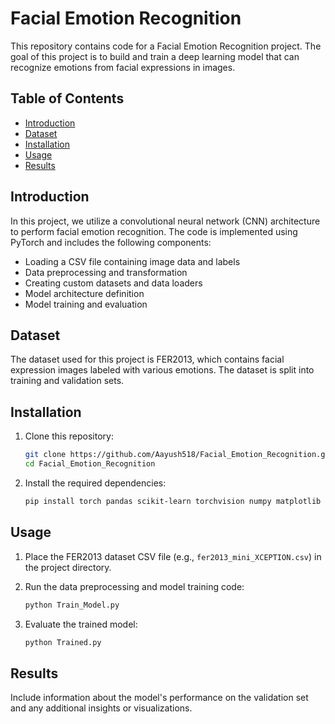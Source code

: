 # Facial Emotion Recognition

This repository contains code for a Facial Emotion Recognition project. The goal of this project is to build and train a deep learning model that can recognize emotions from facial expressions in images.

## Table of Contents

- [Introduction](#introduction)
- [Dataset](#dataset)
- [Installation](#installation)
- [Usage](#usage)
- [Results](#results)


## Introduction

In this project, we utilize a convolutional neural network (CNN) architecture to perform facial emotion recognition. The code is implemented using PyTorch and includes the following components:

- Loading a CSV file containing image data and labels
- Data preprocessing and transformation
- Creating custom datasets and data loaders
- Model architecture definition
- Model training and evaluation

## Dataset

The dataset used for this project is FER2013, which contains facial expression images labeled with various emotions. The dataset is split into training and validation sets.

## Installation

1. Clone this repository:
   ```bash
   git clone https://github.com/Aayush518/Facial_Emotion_Recognition.git
   cd Facial_Emotion_Recognition
   ```

2. Install the required dependencies:
   ```bash
   pip install torch pandas scikit-learn torchvision numpy matplotlib Pillow torchsummary tqdm
   
   ```

## Usage

1. Place the FER2013 dataset CSV file (e.g., `fer2013_mini_XCEPTION.csv`) in the project directory.

2. Run the data preprocessing and model training code:
   ```bash
   python Train_Model.py
   ```

3. Evaluate the trained model:
   ```bash
   python Trained.py
   ```

## Results

Include information about the model's performance on the validation set and any additional insights or visualizations.

